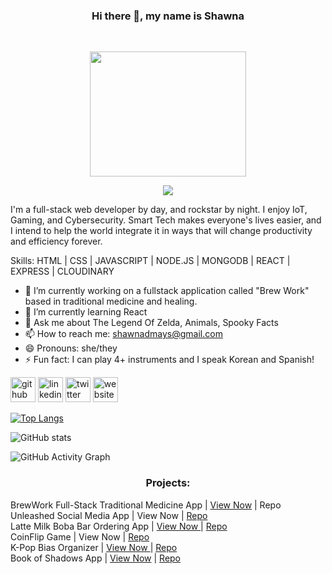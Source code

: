 

###  <p align="center">Hi there 👋, my name is Shawna
<br>
</center>
<p align="center">
<img src="https://media.giphy.com/media/vFKqnCdLPNOKc/giphy.gif" width="250" height="200" />
</p>

<p align="center"> 
  <img src="https://i.ibb.co/47pX7Dq/6841-A3-DD-E175-42-AB-B34-D-443-F379-C8-CD9.png"> </p>


I'm a full-stack web developer by day, and rockstar by night.  I enjoy IoT, Gaming, and Cybersecurity.  Smart Tech makes everyone's lives easier, and I intend to help the world integrate it in ways that will change productivity and efficiency forever.

Skills: HTML | CSS | JAVASCRIPT | NODE.JS | MONGODB | REACT | EXPRESS | CLOUDINARY

- 🔭 I’m currently working on a fullstack application called "Brew Work" based in traditional medicine and healing. 
- 🌱 I’m currently learning React 
- 💬 Ask me about The Legend Of Zelda, Animals, Spooky Facts 
- 📫 How to reach me: shawnadmays@gmail.com 
- 😄 Pronouns: she/they 
- ⚡ Fun fact: I can play 4+ instruments and I speak Korean and Spanish!





[<img src='https://cdn.jsdelivr.net/npm/simple-icons@3.0.1/icons/github.svg' alt='github' height='40'>](https://github.com/shawnamays)  [<img src='https://cdn.jsdelivr.net/npm/simple-icons@3.0.1/icons/linkedin.svg' alt='linkedin' height='40'>](https://www.linkedin.com/in/shawnamays/)  [<img src='https://cdn.jsdelivr.net/npm/simple-icons@3.0.1/icons/twitter.svg' alt='twitter' height='40'>](https://twitter.com/shawnamays888)  [<img src='https://cdn.jsdelivr.net/npm/simple-icons@3.0.1/icons/icloud.svg' alt='website' height='40'>](https://jazzy-pithivier-3ce9d2.netlify.app/)  

[![Top Langs](https://github-readme-stats.vercel.app/api/top-langs/?username=shawnamays)](https://github.com/anuraghazra/github-readme-stats)

![GitHub stats](https://github-readme-stats.vercel.app/api?username=shawnamays&show_icons=true)  

![GitHub Activity Graph](https://activity-graph.herokuapp.com/graph?username=shawnamays)  


### <p align="center"> Projects:

BrewWork Full-Stack Traditional Medicine App | <a href="https://web-production-0d6f.up.railway.app/"> View Now</a> | Repo
  <br>
Unleashed Social Media App | View Now | <a href="https://github.com/shawnamays/UnleashedSocialApp"> Repo </a>
<br>
Latte Milk Boba Bar Ordering App | <a href ="https://web-production-7c07.up.railway.app/"> View Now </a> | <a href="https://github.com/shawnamays/Bubble-Tea-App"> Repo </a>
<br>
CoinFlip Game | View Now | <a href="https://github.com/shawnamays/coinFlipApp"> Repo</a>
<br>
K-Pop Bias Organizer | <a href="https://web-production-cfb7.up.railway.app/"> View Now </a>| <a href="https://github.com/shawnamays/Kpop-Bias-Tracker"> Repo </a>
<br>
Book of Shadows App | <a href="https://web-production-8acd.up.railway.app/">View Now</a> | <a href="https://github.com/shawnamays/spellbook-fullstack-auth"> Repo </a>
</p>
